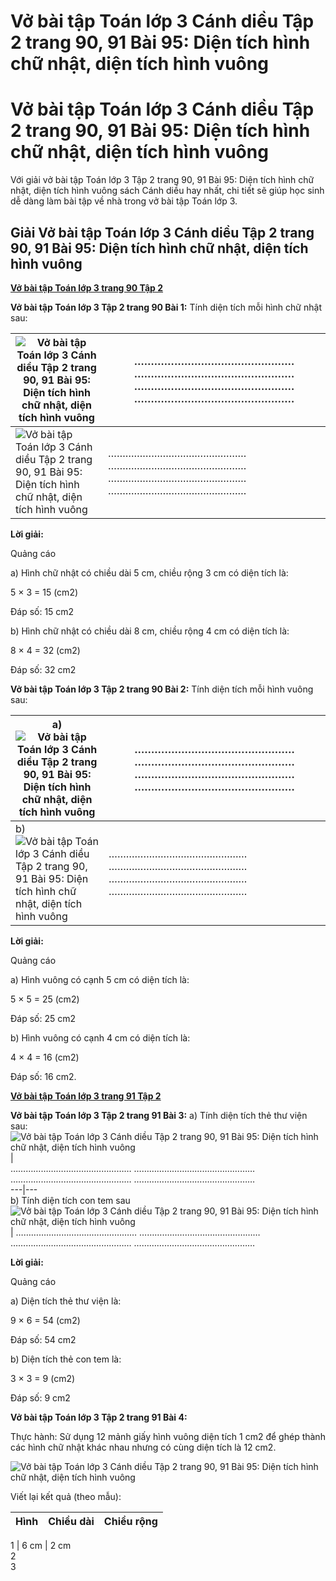 # Vở bài tập Toán lớp 3 Cánh diều Tập 2 trang 90, 91 Bài 95: Diện tích hình chữ nhật, diện tích hình vuông

# Vở bài tập Toán lớp 3 Cánh diều Tập 2 trang 90, 91 Bài 95: Diện tích hình chữ nhật, diện tích hình vuông

Với giải vở bài tập Toán lớp 3 Tập 2 trang 90, 91 Bài 95: Diện tích hình chữ nhật, diện tích hình vuông sách Cánh diều hay nhất, chi tiết sẽ giúp học sinh dễ dàng làm bài tập về nhà trong vở bài tập Toán lớp 3.

## Giải Vở bài tập Toán lớp 3 Cánh diều Tập 2 trang 90, 91 Bài 95: Diện tích hình chữ nhật, diện tích hình vuông

[**Vở bài tập Toán lớp 3 trang 90 Tập 2**](https://vietjack.com/vbt-toan-3-cd/vbt-toan-lop-3-trang-90-tap-2.jsp)

**Vở bài tập Toán lớp 3 Tập 2 trang 90 Bài 1:** Tính diện tích mỗi hình chữ nhật sau:

![Vở bài tập Toán lớp 3 Cánh diều Tập 2 trang 90, 91 Bài 95: Diện tích hình chữ nhật, diện tích hình vuông](https://vietjack.com/vbt-toan-3-cd/images/dien-tich-hinh-chu-nhat-dien-tich-hinh-vuong-153194.PNG) |  ………………………………………… ………………………………………… ………………………………………… …………………………………………  
---|---  
![Vở bài tập Toán lớp 3 Cánh diều Tập 2 trang 90, 91 Bài 95: Diện tích hình chữ nhật, diện tích hình vuông](https://vietjack.com/vbt-toan-3-cd/images/dien-tich-hinh-chu-nhat-dien-tich-hinh-vuong-153195.PNG) |  ………………………………………… ………………………………………… ………………………………………… …………………………………………  
  
**Lời giải:**

Quảng cáo

a) Hình chữ nhật có chiều dài 5 cm, chiều rộng 3 cm có diện tích là:

5 × 3 = 15 (cm2)

Đáp số: 15 cm2

b) Hình chữ nhật có chiều dài 8 cm, chiều rộng 4 cm có diện tích là:

8 × 4 = 32 (cm2)

Đáp số: 32 cm2

**Vở bài tập Toán lớp 3 Tập 2 trang 90 Bài 2:** Tính diện tích mỗi hình vuông sau:

a) ![Vở bài tập Toán lớp 3 Cánh diều Tập 2 trang 90, 91 Bài 95: Diện tích hình chữ nhật, diện tích hình vuông](https://vietjack.com/vbt-toan-3-cd/images/dien-tich-hinh-chu-nhat-dien-tich-hinh-vuong-153196.PNG) |  ………………………………………… ………………………………………… ………………………………………… …………………………………………  
---|---  
b) ![Vở bài tập Toán lớp 3 Cánh diều Tập 2 trang 90, 91 Bài 95: Diện tích hình chữ nhật, diện tích hình vuông](https://vietjack.com/vbt-toan-3-cd/images/dien-tich-hinh-chu-nhat-dien-tich-hinh-vuong-153198.PNG) |  ………………………………………… ………………………………………… ………………………………………… …………………………………………  
  
**Lời giải:**

Quảng cáo

a) Hình vuông có cạnh 5 cm có diện tích là:

5 × 5 = 25 (cm2)

Đáp số: 25 cm2

b) Hình vuông có cạnh 4 cm có diện tích là:

4 × 4 = 16 (cm2)

Đáp số: 16 cm2.

[**Vở bài tập Toán lớp 3 trang 91 Tập 2**](https://vietjack.com/vbt-toan-3-cd/vbt-toan-lop-3-trang-91-tap-2.jsp)

**Vở bài tập Toán lớp 3 Tập 2 trang 91 Bài 3:** a) Tính diện tích thẻ thư viện sau: ![Vở bài tập Toán lớp 3 Cánh diều Tập 2 trang 90, 91 Bài 95: Diện tích hình chữ nhật, diện tích hình vuông](https://vietjack.com/vbt-toan-3-cd/images/dien-tich-hinh-chu-nhat-dien-tich-hinh-vuong-153197.PNG) |    
………………………………………… ………………………………………… ………………………………………… …………………………………………  
---|---  
b) Tính diện tích con tem sau ![Vở bài tập Toán lớp 3 Cánh diều Tập 2 trang 90, 91 Bài 95: Diện tích hình chữ nhật, diện tích hình vuông](https://vietjack.com/vbt-toan-3-cd/images/dien-tich-hinh-chu-nhat-dien-tich-hinh-vuong-153199.PNG) |  ………………………………………… ………………………………………… ………………………………………… …………………………………………  
  
**Lời giải:**

Quảng cáo

a) Diện tích thẻ thư viện là:

9 × 6 = 54 (cm2)

Đáp số: 54 cm2

b) Diện tích thẻ con tem là:

3 × 3 = 9 (cm2)

Đáp số: 9 cm2

**Vở bài tập Toán lớp 3 Tập 2 trang 91 Bài 4:**

Thực hành: Sử dụng 12 mảnh giấy hình vuông diện tích 1 cm2 để ghép thành các hình chữ nhật khác nhau nhưng có cùng diện tích là 12 cm2.

![Vở bài tập Toán lớp 3 Cánh diều Tập 2 trang 90, 91 Bài 95: Diện tích hình chữ nhật, diện tích hình vuông](https://vietjack.com/vbt-toan-3-cd/images/dien-tich-hinh-chu-nhat-dien-tich-hinh-vuong-153200.PNG)

Viết lại kết quả (theo mẫu):

Hình | Chiều dài | Chiều rộng  
---|---|---  
  
1 | 6 cm | 2 cm  
2  
3
